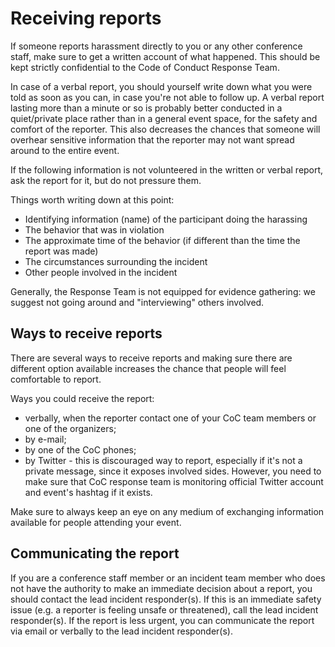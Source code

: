 # Receiving reports

If someone reports harassment directly to you or any other conference staff, make sure to get a written account of what happened. This should be kept strictly confidential to the Code of Conduct Response Team.

In case of a verbal report, you should yourself write down what you were told as soon as you can, in case you're not able to follow up. A verbal report lasting more than a minute or so is probably better conducted in a quiet/private place rather than in a general event space, for the safety and comfort of the reporter. This also decreases the chances that someone will overhear sensitive information that the reporter may not want spread around to the entire event.

If the following information is not volunteered in the written or verbal report, ask the report for it, but do not pressure them.

Things worth writing down at this point: 

- Identifying information (name) of the participant doing the harassing
- The behavior that was in violation
- The approximate time of the behavior (if different than the time the report was made)
- The circumstances surrounding the incident
- Other people involved in the incident

Generally, the Response Team is not equipped for evidence gathering: we suggest not going around and "interviewing" others involved.

## Ways to receive reports

There are several ways to receive reports and making sure there are different 
option available increases the chance that people will feel comfortable to 
report.

Ways you could receive the report:

* verbally, when the reporter contact one of your CoC team members or one of the organizers;
* by e-mail;
* by one of the CoC phones;
* by Twitter - this is discouraged way to report, especially if it's not a 
private message, since it exposes involved sides. However, you need to 
make sure that CoC response team is monitoring official Twitter account and 
event's hashtag if it exists.

Make sure to always keep an eye on any medium of exchanging information available for people attending your event.

## Communicating the report

If you are a conference staff member or an incident team member who does not have the authority to make an immediate decision about a report, you should contact the lead incident responder(s). If this is an immediate safety issue (e.g. a reporter is feeling unsafe or threatened), call the lead incident responder(s). If the report is less urgent, you can communicate the report via email or verbally to the lead incident responder(s).
